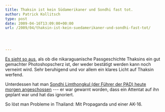 ```yaml
---
title: Thaksin ist kein Südamerikaner und Sondhi fast tot.
author: Patrick Kollitsch
type: post
date: 2009-04-16T13:09:00+00:00
url: /2009/04/thaksin-ist-kein-suedamerikaner-und-sondhi-fast-tot/




---
```

[Es sieht so aus][1], als ob die nikaraguanische Passgeschichte Thaksins ein gut gemachter Photoshopscherz ist, der weder bestätigt werden kann noch verneint wird. Sehr beruhigend und vor allem ein klares Licht auf Thaksin werfend.

Unterdessen hat man [Sondhi Limthongkul (der Führer der <span class="caps">PAD</span>) heute morgen angeschossen][2] --- er war gewarnt worden, dass ein Attentat auf ihn geplant war und hat das ignoriert. 

So löst man Probleme in Thailand: Mit Propaganda und einer AK-16.

 [1]: http://www.nationmultimedia.com/2009/04/17/headlines/headlines_30100675.php
 [2]: http://www.nationmultimedia.com/2009/04/17/politics/politics_30100677.php